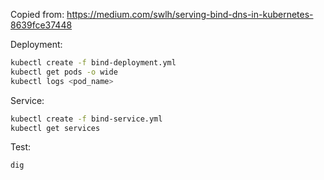 

Copied from:
https://medium.com/swlh/serving-bind-dns-in-kubernetes-8639fce37448

Deployment:
```bash
kubectl create -f bind-deployment.yml
kubectl get pods -o wide
kubectl logs <pod_name>
```

Service:
```bash
kubectl create -f bind-service.yml
kubectl get services
```

Test:
```bash
dig
```

